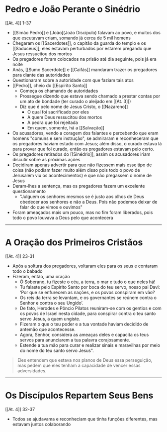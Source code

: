 # Pedro e João Perante o Sinédrio
[[At. 4]] 1-37
- [[Simão Pedro]] e [João](João Discípulo) falavam ao povo, e muitos dos que escutavam criam, somando já cerca de 5 mil homens
- Chegaram os [[Sacerdotes]], o capitão da guarda do templo e os [[Saduceus]]; eles estavam perturbados por estarem pregando que Jesus ressucitou dos mortos
- Os pregadores foram colocados na prisão até dia seguinte, pois já era noite
- Anás, [[Sumo Sacerdote]] e [[Caifás]] mandaram trazer os pregadores para diante das autoridades
- Questionaram sobre a autoridade com que faziam tais atos
- [[Pedro]], cheio do [[Espírito Santo]]
	- Começa os chamando de autoridades
	- Prossegue dizendo que estava sendo chamado a prestar contas por um ato de bondade (ter curado o aleijado em [[At. 3]])
	- Diz que é pelo nome de Jesus Cristo, o [[Nazareno]]
		- O qual foi sacrificado por eles
		- A quem Deus ressucitou dos mortos
		- A pedra que foi rejeitada
		- Em quem, somente, há a [[Salvação]]
- Os acusadores, vendo a coragem dos falantes e percebendo que eram homens "comuns e sem instrução", se admiraram e reconheceram que os pregadores haviam estado com Jesus; além disso, o curado estava lá para provar que foi curado, então os pregadores estavam pelo certo.
- Os pregadores retirados do [[Sinédrio]], assim os acusadores iriam discutir sobre as próximas ações
- Decidiram apenas advertir para que não fizessem mais esse tipo de coisa (não podiam fazer muito além disso pois todo o povo de Jerusalém viu os acontecimentos) e que não pregassem o nome de Jesus
- Deram-lhes a sentença, mas os pregadores fazem um excelente questionamento
	- "Julguem os senhores mesmos se é justo aos olhos de Deus obedecer aos senhores e não a Deus. Pois não podemos deixar de falar do que vimos e ouvimos"
- Foram ameaçados mais um pouco, mas no fim foram liberados, pois todo o povo louvava a Deus pelo que acontecera

---
# A Oração dos Primeiros Cristãos
[[At. 4]] 23-31
- Após a soltura dos pregadores, voltaram eles para os seus e contaram todo o babado
- Fizeram, então, uma oração
	- Ó Soberano, tu fizeste o céu, a terra, o mar e tudo o que neles há!  
	- Tu falaste pelo Espírito Santo por boca do teu servo, nosso pai Davi: ‘Por que se enfurecem as nações, e os povos conspiram em vão?  
	- Os reis da terra se levantam, e os governantes se reúnem contra o Senhor e contra o seu Ungido’.  
	- De fato, Herodes e Pôncio Pilatos reuniram-se com os gentios e com os povos de Israel nesta cidade, para conspirar contra o teu santo servo Jesus, a quem ungiste.  
	- Fizeram o que o teu poder e a tua vontade haviam decidido de antemão que acontecesse.  
	- Agora, Senhor, considera as ameaças deles e capacita os teus servos para anunciarem a tua palavra corajosamente.  
	- Estende a tua mão para curar e realizar sinais e maravilhas por meio do nome do teu santo servo Jesus".  
> Eles entendem que estava nos planos de Deus essa perseguição, mas pedem que eles tenham a capacidade de vencer essas adversidades.

---
# Os Discípulos Repartem Seus Bens
[[At. 4]] 32-37
- Todos se ajudavama e reconheciam que tinha funções diferentes, mas estavam juntos colaborando